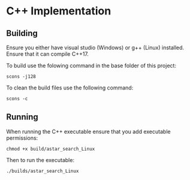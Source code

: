 # C++ Implementation

## Building

Ensure you either have visual studio (Windows) or g++ (Linux) installed.  Ensure that it can compile C++17.

To build use the folowing command in the base folder of this project:

    scons -j128

To clean the build files use the following command:

    scons -c

## Running

When running the C++ executable ensure that you add executable permissions:

    chmod +x build/astar_search_Linux

Then to run the executable:

    ./builds/astar_search_Linux